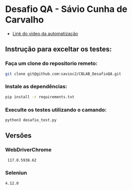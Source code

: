 # Desafio QA - Sávio Cunha de Carvalho

- [Link do video da automatização](!https://youtu.be/xHMyIHnnY5I) 


## Instrução para exceltar os testes:


### Faça um clone do repositorio remeto:
``` bash
git clone git@github.com:savioc2/CBLAB_DesafioQA.git
```

### Instale as dependências: 
```bash
pip install -r requirements.txt
```

### Execulte os testes utilizando o camando:

```bash
python3 desafio_test.py
```

## Versões

### WebDriverChrome
```bash
 117.0.5938.62
```
### Seleniun
```bash
4.12.0
```